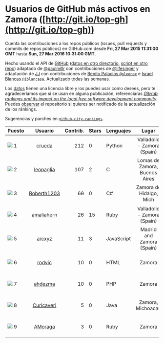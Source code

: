 
# Usuarios de GitHub más activos en Zamora ([http://git.io/top-gh](http://git.io/top-gh))



  Cuenta las contribuciones a los repos públicos (issues, pull requests y commits de repos públicos) en GitHub.com desde  **Fri, 27 Mar 2015 11:31:00 GMT** hasta **Sun, 27 Mar 2016 10:31:00 GMT**.

  Hecho usando el API de [GitHub](http://github.com) ([datos en otro directorio](https://github.com/JJ/top-github-users-data/tree/master/data), [script en otro repo](https://github.com/JJ/github-city-rankings/blob/master/get-city.coffee)) adaptado de [@paulmillr](https://github.com/paulmillr) con contribuciones de [@lifesinger](https://github.com/lifesinger) y adaptación de [JJ](http://jj.github.io) con contribuciones de [Benito Palacios `@pleonex`](http://github.com/pleonex) e [Israel Blancas `@iblancasa`](https://github.com/iblancasa). Actualizado todas las semanas.

  Los [datos](https://github.com/JJ/top-github-users-data/tree/master/data) tienen una licencia libre y los puedes usar como desees, pero te agradeceríamos que si se usan en alguna publicación, referenciaras [*GitHub rankings and its impact on the local free software development community*](https://thewinnower.com/papers/github-rankings-and-its-impact-on-the-local-free-software-development-community). Puedes [observar](https://github.com/JJ/top-github-users-data/subscription) el repositorio si quieres ser notificado de la actualización de los ránkings.

  Sugerencias y parches en [`github-city-rankings`](http://github.com/JJ/github-city-rankings).


| Puesto   |  Usuario  |Contrib.| Stars | Lenguajes   |      Lugar      |  Avatar  |
|----------|:---------:|-------:|-------|-------------|:---------------:|----------|
|![](https://raw.githubusercontent.com/JJ/github-city-rankings/master/img/.gif) 1 | [crueda](https://github.com/crueda) | 212 | 0 | Python | Valladolid - Zamora (Spain) | <img src='https://avatars0.githubusercontent.com/u/1956285?v=3&s=64' width="64" title='Carlos Rueda Morales'> |
|![](https://raw.githubusercontent.com/JJ/github-city-rankings/master/img/.gif) 2 | [leopaglia](https://github.com/leopaglia) | 107 | 2 | C | Lomas de Zamora, Buenos Aires | <img src='https://avatars3.githubusercontent.com/u/4120036?v=3&s=64' width="64" title='Leonardo Paglialunga'> |
|![](https://raw.githubusercontent.com/JJ/github-city-rankings/master/img/.gif) 3 | [Roberth1203](https://github.com/Roberth1203) | 69 | 0 | C# | Zamora de Hidalgo, Mich | <img src='https://avatars0.githubusercontent.com/u/10360581?v=3&s=64' width="64" title='Roberto Arroyo'> |
|![](https://raw.githubusercontent.com/JJ/github-city-rankings/master/img/.gif) 4 | [amaliahern](https://github.com/amaliahern) | 26 | 15 | Ruby | Valladolid - Zamora (Spain) | <img src='https://avatars3.githubusercontent.com/u/304761?v=3&s=64' width="64" title='Amalia Hernandez'> |
|![](https://raw.githubusercontent.com/JJ/github-city-rankings/master/img/.gif) 5 | [arcxyz](https://github.com/arcxyz) | 11 | 3 | JavaScript | Madrid and Zamora (Spain) | <img src='https://avatars0.githubusercontent.com/u/185002?v=3&s=64' width="64" title='Alejandro Rodríguez'> |
|![](https://raw.githubusercontent.com/JJ/github-city-rankings/master/img/.gif) 6 | [rodvic](https://github.com/rodvic) | 10 | 0 | HTML | Zamora | <img src='https://avatars0.githubusercontent.com/u/15360394?v=3&s=64' width="64" title='Alejandro Rodríguez Vicente'> |
|![](https://raw.githubusercontent.com/JJ/github-city-rankings/master/img/.gif) 7 | [ahdezma](https://github.com/ahdezma) | 10 | 0 | PHP | Zamora | <img src='https://avatars3.githubusercontent.com/u/9027541?v=3&s=64' width="64" title='Alejandro Hernández Malillos'> |
|![](https://raw.githubusercontent.com/JJ/github-city-rankings/master/img/.gif) 8 | [Curicaveri](https://github.com/Curicaveri) | 5 | 0 | Java | Zamora, Michoacan | <img src='https://avatars3.githubusercontent.com/u/6333993?v=3&s=64' width="64" title='Jesus Armando Verduzco Ramirez'> |
|![](https://raw.githubusercontent.com/JJ/github-city-rankings/master/img/.gif) 9 | [AMoraga](https://github.com/AMoraga) | 3 | 0 | Ruby | Zamora | <img src='https://avatars0.githubusercontent.com/u/211362?v=3&s=64' width="64" title='Alberto Moraga'> |
